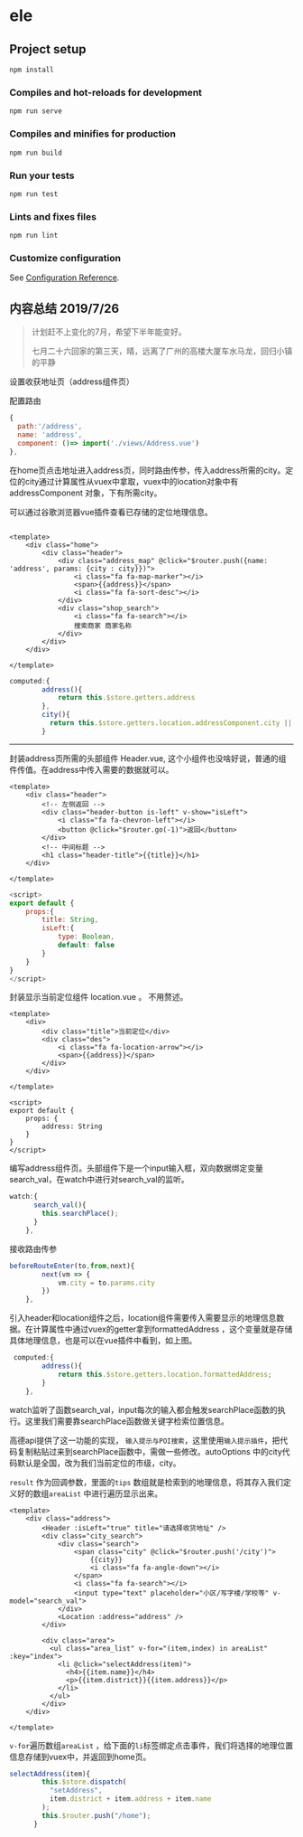 

# ele

## Project setup
```
npm install
```

### Compiles and hot-reloads for development
```
npm run serve
```

### Compiles and minifies for production
```
npm run build
```

### Run your tests
```
npm run test
```

### Lints and fixes files
```
npm run lint
```

### Customize configuration
See [Configuration Reference](https://cli.vuejs.org/config/).



## 内容总结 2019/7/26   

> 计划赶不上变化的7月，希望下半年能变好。
>
> 七月二十六回家的第三天，晴，远离了广州的高楼大厦车水马龙，回归小镇的平静

设置收获地址页（address组件页）

配置路由

```js
{
  path:'/address',
  name: 'address',
  component: ()=> import('./views/Address.vue')
},
```

在home页点击地址进入address页，同时路由传参，传入address所需的city。定位的city通过计算属性从vuex中拿取，vuex中的location对象中有addressComponent 对象，下有所需city。

可以通过谷歌浏览器vue插件查看已存储的定位地理信息。

![]( )

```vue
<template>
    <div class="home">
        <div class="header">
            <div class="address_map" @click="$router.push({name: 'address', params: {city : city}})">
                <i class="fa fa-map-marker"></i>
                <span>{{address}}</span>
                <i class="fa fa-sort-desc"></i>
            </div>
            <div class="shop_search">
                <i class="fa fa-search"></i>
                搜索商家 商家名称
            </div>
        </div>
    </div>

</template>
```

```js
computed:{
        address(){
            return this.$store.getters.address
        },
        city(){
          return this.$store.getters.location.addressComponent.city || this.$store.getters.location.addressComponent.province
        }
```

-----------------------------------------------------------------------------------------------------------------------------------------------------------

封装address页所需的头部组件 Header.vue, 这个小组件也没啥好说，普通的组件传值。在address中传入需要的数据就可以。

```vue
<template>
    <div class="header">
        <!-- 左侧返回 -->
        <div class="header-button is-left" v-show="isLeft">
            <i class="fa fa-chevron-left"></i>
            <button @click="$router.go(-1)">返回</button>
        </div>
        <!-- 中间标题 -->
        <h1 class="header-title">{{title}}</h1>
    </div>

</template>
```

```js
<script>
export default {
    props:{
        title: String,
        isLeft:{
            type: Boolean,
            default: false
        }
    }
}
</script>
```

封装显示当前定位组件 location.vue 。 不用赘述。

```vue
<template>
    <div>
        <div class="title">当前定位</div>
        <div class="des">
            <i class="fa fa-location-arrow"></i>
            <span>{{address}}</span>
        </div>
    </div>

</template>

<script>
export default {
    props: {
        address: String
    }
}
</script>
```

编写address组件页。头部组件下是一个input输入框，双向数据绑定变量search_val，在watch中进行对search_val的监听。

```js
watch:{
      search_val(){
        this.searchPlace();
      }
    },
```

接收路由传参

```js
beforeRouteEnter(to,from,next){
        next(vm => {
            vm.city = to.params.city
        })
    },
```

引入header和location组件之后，location组件需要传入需要显示的地理信息数据。在计算属性中通过vuex的getter拿到formattedAddress ，这个变量就是存储具体地理信息，也是可以在vue插件中看到，如上图。

```js
 computed:{
        address(){
            return this.$store.getters.location.formattedAddress;
        }
    },
```

watch监听了函数search_val，input每次的输入都会触发searchPlace函数的执行。这里我们需要靠searchPlace函数做关键字检索位置信息。

高德api提供了这一功能的实现， `输入提示与POI搜索`，这里使用`输入提示插件`，把代码复制粘贴过来到searchPlace函数中，需做一些修改。autoOptions  中的city代码默认是全国，改为我们当前定位的市级，city。

`result` 作为回调参数，里面的`tips` 数组就是检索到的地理信息，将其存入我们定义好的数组`areaList` 中进行遍历显示出来。

```vue
<template>
    <div class="address">
        <Header :isLeft="true" title="请选择收货地址" />
        <div class="city_search">
            <div class="search">
                <span class="city" @click="$router.push('/city')">
                    {{city}}
                    <i class="fa fa-angle-down"></i>
                </span>
                <i class="fa fa-search"></i>
                <input type="text" placeholder="小区/写字楼/学校等" v-model="search_val">
            </div>
            <Location :address="address" />
        </div>

        <div class="area">
          <ul class="area_list" v-for="(item,index) in areaList" :key="index">
            <li @click="selectAddress(item)">
              <h4>{{item.name}}</h4>
              <p>{{item.district}}{{item.address}}</p>
            </li>
          </ul>
        </div>
    </div>

</template>
```

 `v-for`遍历数组`areaList` ，给下面的`li`标签绑定点击事件，我们将选择的地理位置信息存储到vuex中，并返回到home页。

```js
selectAddress(item){
        this.$store.dispatch(
          "setAddress",
          item.district + item.address + item.name
        );
        this.$router.push("/home");
      }
```


